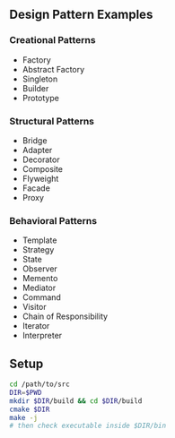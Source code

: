 ## Design Pattern Examples

### Creational Patterns
* Factory
* Abstract Factory
* Singleton
* Builder
* Prototype

### Structural Patterns
* Bridge
* Adapter
* Decorator
* Composite
* Flyweight
* Facade
* Proxy

### Behavioral Patterns
* Template
* Strategy
* State
* Observer
* Memento
* Mediator
* Command
* Visitor
* Chain of Responsibility
* Iterator
* Interpreter

## Setup

``` bash
cd /path/to/src
DIR=$PWD
mkdir $DIR/build && cd $DIR/build
cmake $DIR
make -j
# then check executable inside $DIR/bin
```
